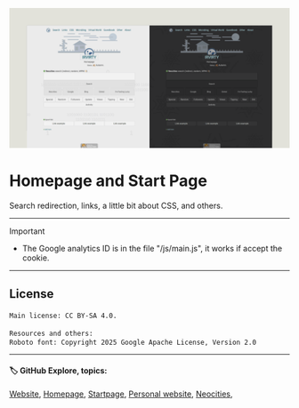 ![banner](/img/github-banner-settings.png)  
  
# Homepage and Start Page

Search redirection, links, a little bit about CSS, and others.
  
---
   
> [!IMPORTANT]
> - The Google analytics ID is in the file "/js/main.js", it works if accept the cookie.  
  
---
  
## License  
```
Main license: CC BY-SA 4.0.

Resources and others:
Roboto font: Copyright 2025 Google Apache License, Version 2.0
```

---
   
#### 🏷️ GitHub Explore, topics:  
[Website](https://github.com/topics/website?s=updated),
[Homepage](https://github.com/topics/homepage?s=updated),
[Startpage](https://github.com/topics/startpage?s=updated),
[Personal website](https://github.com/topics/personal-website?s=updated),
[Neocities](https://github.com/topics/neocities?s=updated),


